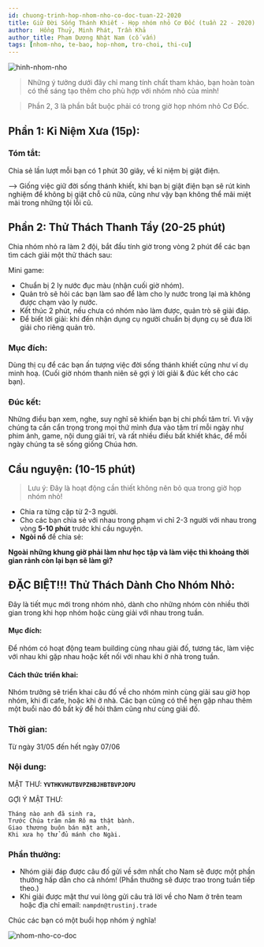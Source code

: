 ```yaml
---
id: chuong-trinh-hop-nhom-nho-co-doc-tuan-22-2020
title: Giữ Đời Sống Thánh Khiết - Họp nhóm nhỏ Cơ Đốc (tuần 22 - 2020)
author:  Hồng Thuỷ, Minh Phát, Trần Khả
author_title: Phạm Dương Nhật Nam (cố vấn)
tags: [nhom-nho, te-bao, hop-nhom, tro-choi, thi-cu]
---
```


![hinh-nhom-nho](https://images.unsplash.com/photo-1529156069898-49953e39b3ac?ixlib=rb-1.2.1&ixid=eyJhcHBfaWQiOjEyMDd9&auto=format&fit=crop&w=3289&q=80)

> Những ý tưởng dưới đây chỉ mang tính chất tham khảo, bạn hoàn toàn có thể sáng tạo thêm cho phù hợp với nhóm nhỏ của mình!

> Phần 2, 3 là phần bắt buộc phải có trong giờ họp nhóm nhỏ Cơ Đốc.

## Phần 1: Kỉ Niệm Xưa (15p):

### Tóm tắt: 

Chia sẻ lần lượt mỗi bạn có 1 phút 30 giây, về kỉ niệm bị giật điện. 

—> Giống việc giữ đời sống thánh khiết, khi bạn bị giật điện bạn sẽ rút kinh nghiệm để không bị giật chỗ cũ nữa, cũng như vậy bạn không thể mãi miệt mài trong những tội lỗi cũ.


## Phần 2: Thử Thách Thanh Tẩy (20-25 phút)

Chia nhóm nhỏ ra làm 2 đội, bắt đầu tính giờ trong vòng 2 phút để các bạn tìm cách giải một thử thách sau:

Mini game: 
- Chuẩn bị 2 ly nước đục màu (nhận cuối giờ nhóm).
- Quản trò sẽ hỏi các bạn làm sao để làm cho ly nước trong lại mà không được chạm vào ly nước.
- Kết thúc 2 phút, nếu chưa có nhóm nào làm được, quản trò sẽ giải đáp.
 - Để biết lời giải: khi đến nhận dụng cụ người chuẩn bị dụng cụ sẽ đưa lời giải cho riêng quản trò.

### Mục đích:
Dùng thị cụ để các bạn ấn tượng việc đời sống thánh khiết cũng như ví dụ minh hoạ. (Cuối giờ nhóm thanh niên sẽ gợi ý lời giải & đúc kết cho các bạn).

### Đúc kết:
Những điều bạn xem, nghe, suy nghĩ sẽ khiến bạn bị chi phối tâm trí. Vì vậy chúng ta cần cẩn trọng trong mọi thứ mình đưa vào tâm trí mỗi ngày như phim ảnh, game, nội dung giải trí, và rất nhiều điều bất khiết khác, để mỗi ngày chúng ta sẽ sống giống Chúa hơn.

## Cầu nguyện: (10-15 phút)

> Lưu ý: Đây là hoạt động cần thiết không nên bỏ qua trong giờ họp nhóm nhỏ!

- Chia ra từng cặp từ 2-3 người.
- Cho các bạn chia sẻ với nhau trong phạm vi chỉ 2-3 người với nhau trong vòng **5-10 phút** trước khi cầu nguyện.
- **Ngòi nổ** để chia sẻ:

**Ngoài những khung giờ phải làm như học tập và làm việc thì khoảng thời gian rảnh còn lại bạn sẽ làm gì?**

## ĐẶC BIỆT!!! Thử Thách Dành Cho Nhóm Nhỏ:

Đây là tiết mục mới trong nhóm nhỏ, dành cho những nhóm còn nhiều thời gian trong khi họp nhóm hoặc cùng giải với nhau trong tuần.

#### Mục đích:

Để nhóm có hoạt động team building cùng nhau giải đố, tương tác, làm việc với nhau khi gặp nhau hoặc kết nối với nhau khi ở nhà trong tuần.

#### Cách thức triển khai:

Nhóm trưởng sẽ triển khai câu đố về cho nhóm mình cùng giải sau giờ họp nhóm, khi đi cafe, hoặc khi ở nhà.
Các bạn cũng có thể hẹn gặp nhau thêm một buổi nào đó bất kỳ để hỏi thăm cũng như cùng giải đố.

### Thời gian:

Từ ngày 31/05 đến hết ngày 07/06

### Nội dung:

MẬT THƯ: **`YVTHKVHUTBVPZHBJHBTBVPJOPU`**

GỢI Ý MẬT THƯ:
```
Tháng nào anh đã sinh ra,
Trước Chúa trăm năm Rô ma thật bành.
Giao thương buôn bán mặt anh,
Khi xưa họ thử đủ mánh cho Ngài.
```

### Phần thưởng:

- Nhóm giải đáp được câu đố gửi về sớm nhất cho Nam sẽ được một phần thưởng hấp dẫn cho cả nhóm! (Phần thưởng sẽ được trao trong tuần tiếp theo.)
- Khi giải được mật thư vui lòng gửi câu trả lời về cho Nam ở trên team hoặc địa chỉ email: `nampdn@trustinj.trade`


Chúc các bạn có một buổi họp nhóm ý nghĩa!

![nhom-nho-co-doc](https://i.imgur.com/CG13tIh.jpg)